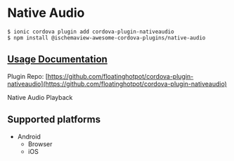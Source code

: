 # Native Audio

```
$ ionic cordova plugin add cordova-plugin-nativeaudio
$ npm install @ischemaview-awesome-cordova-plugins/native-audio
```

## [Usage Documentation](https://danielsogl.gitbook.io/awesome-cordova-plugins/plugins/native-audio/)

Plugin Repo: [https://github.com/floatinghotpot/cordova-plugin-nativeaudio](https://github.com/floatinghotpot/cordova-plugin-nativeaudio)

Native Audio Playback

## Supported platforms

- Android
  - Browser
  - iOS
  


